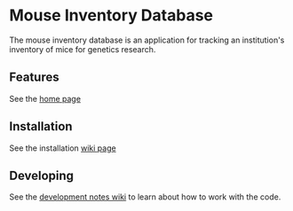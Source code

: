 # Mouse Inventory Database

The mouse inventory database is an application for tracking an institution's inventory of mice for genetics research.


## Features

See the <a href="http://ucsf-mousedb.github.com/mouseinventory">home page</a>

## Installation

See the installation <a href="https://github.com/UCSF-MouseDB/mouseinventory/wiki/Installation">wiki page</a>

## Developing

See the [development notes wiki](https://github.com/UCSF-MouseDB/mouseinventory/wiki/Development-notes) to learn about how to work with the code.
